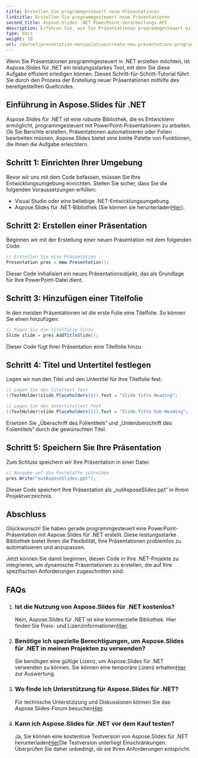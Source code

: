 ```yaml
---
title: Erstellen Sie programmgesteuert neue Präsentationen
linktitle: Erstellen Sie programmgesteuert neue Präsentationen
second_title: Aspose.Slides .NET PowerPoint-Verarbeitungs-API
description: Erfahren Sie, wie Sie Präsentationen programmgesteuert mit Aspose.Slides für .NET erstellen. Schritt-für-Schritt-Anleitung mit Quellcode für effiziente Automatisierung.
type: docs
weight: 10
url: /de/net/presentation-manipulation/create-new-presentations-programmatically/
---
```


Wenn Sie Präsentationen programmgesteuert in .NET erstellen möchten, ist Aspose.Slides für .NET ein leistungsstarkes Tool, mit dem Sie diese Aufgabe effizient erledigen können. Dieses Schritt-für-Schritt-Tutorial führt Sie durch den Prozess der Erstellung neuer Präsentationen mithilfe des bereitgestellten Quellcodes.

## Einführung in Aspose.Slides für .NET

Aspose.Slides für .NET ist eine robuste Bibliothek, die es Entwicklern ermöglicht, programmgesteuert mit PowerPoint-Präsentationen zu arbeiten. Ob Sie Berichte erstellen, Präsentationen automatisieren oder Folien bearbeiten müssen, Aspose.Slides bietet eine breite Palette von Funktionen, die Ihnen die Aufgabe erleichtern.

## Schritt 1: Einrichten Ihrer Umgebung

Bevor wir uns mit dem Code befassen, müssen Sie Ihre Entwicklungsumgebung einrichten. Stellen Sie sicher, dass Sie die folgenden Voraussetzungen erfüllen:

- Visual Studio oder eine beliebige .NET-Entwicklungsumgebung.
-  Aspose.Slides für .NET-Bibliothek (Sie können sie herunterladen[Hier](https://releases.aspose.com/slides/net/)).

## Schritt 2: Erstellen einer Präsentation

Beginnen wir mit der Erstellung einer neuen Präsentation mit dem folgenden Code:

```csharp
// Erstellen Sie eine Präsentation
Presentation pres = new Presentation();
```

Dieser Code initialisiert ein neues Präsentationsobjekt, das als Grundlage für Ihre PowerPoint-Datei dient.

## Schritt 3: Hinzufügen einer Titelfolie

In den meisten Präsentationen ist die erste Folie eine Titelfolie. So können Sie einen hinzufügen:

```csharp
// Fügen Sie die Titelfolie hinzu
Slide slide = pres.AddTitleSlide();
```

Dieser Code fügt Ihrer Präsentation eine Titelfolie hinzu.

## Schritt 4: Titel und Untertitel festlegen

Legen wir nun den Titel und den Untertitel für Ihre Titelfolie fest:

```csharp
// Legen Sie den Titeltext fest
((TextHolder)slide.Placeholders[0]).Text = "Slide Title Heading";

// Legen Sie den Untertiteltext fest
((TextHolder)slide.Placeholders[1]).Text = "Slide Title Sub-Heading";
```

Ersetzen Sie „Überschrift des Folientitels“ und „Unterüberschrift des Folientitels“ durch die gewünschten Titel.

## Schritt 5: Speichern Sie Ihre Präsentation

Zum Schluss speichern wir Ihre Präsentation in einer Datei:

```csharp
// Ausgabe auf die Festplatte schreiben
pres.Write("outAsposeSlides.ppt");
```

Dieser Code speichert Ihre Präsentation als „outAsposeSlides.ppt“ in Ihrem Projektverzeichnis.

## Abschluss

Glückwunsch! Sie haben gerade programmgesteuert eine PowerPoint-Präsentation mit Aspose.Slides für .NET erstellt. Diese leistungsstarke Bibliothek bietet Ihnen die Flexibilität, Ihre Präsentationen problemlos zu automatisieren und anzupassen.

Jetzt können Sie damit beginnen, diesen Code in Ihre .NET-Projekte zu integrieren, um dynamische Präsentationen zu erstellen, die auf Ihre spezifischen Anforderungen zugeschnitten sind.

## FAQs

1. ### Ist die Nutzung von Aspose.Slides für .NET kostenlos?
    Nein, Aspose.Slides für .NET ist eine kommerzielle Bibliothek. Hier finden Sie Preis- und Lizenzinformationen[Hier](https://purchase.aspose.com/buy).

2. ### Benötige ich spezielle Berechtigungen, um Aspose.Slides für .NET in meinen Projekten zu verwenden?
    Sie benötigen eine gültige Lizenz, um Aspose.Slides für .NET verwenden zu können. Sie können eine temporäre Lizenz erhalten[Hier](https://purchase.aspose.com/temporary-license/) zur Auswertung.

3. ### Wo finde ich Unterstützung für Aspose.Slides für .NET?
    Für technische Unterstützung und Diskussionen können Sie das Aspose.Slides-Forum besuchen[Hier](https://forum.aspose.com/).

4. ### Kann ich Aspose.Slides für .NET vor dem Kauf testen?
    Ja, Sie können eine kostenlose Testversion von Aspose.Slides für .NET herunterladen[Hier](https://releases.aspose.com/)Die Testversion unterliegt Einschränkungen. Überprüfen Sie daher unbedingt, ob sie Ihren Anforderungen entspricht.